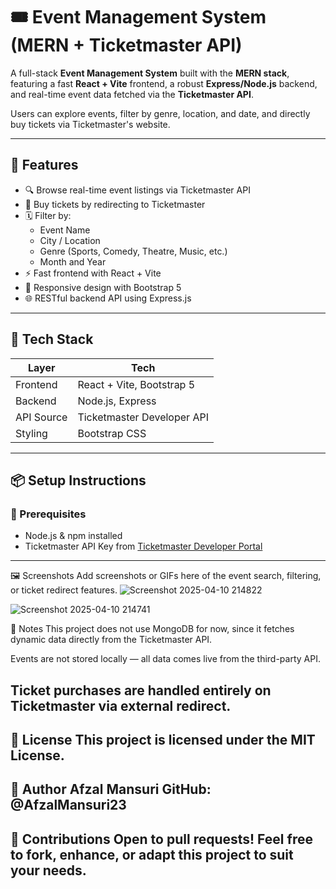 # 🎟️ Event Management System (MERN + Ticketmaster API)

A full-stack **Event Management System** built with the **MERN stack**, featuring a fast **React + Vite** frontend, a robust **Express/Node.js** backend, and real-time event data fetched via the **Ticketmaster API**.

Users can explore events, filter by genre, location, and date, and directly buy tickets via Ticketmaster's website.

---

## 🌟 Features

- 🔍 Browse real-time event listings via Ticketmaster API
- 🎫 Buy tickets by redirecting to Ticketmaster
- 🗓️ Filter by:
  - Event Name
  - City / Location
  - Genre (Sports, Comedy, Theatre, Music, etc.)
  - Month and Year
- ⚡ Fast frontend with React + Vite
- 🎨 Responsive design with Bootstrap 5
- 🌐 RESTful backend API using Express.js

---

## 🚀 Tech Stack

| Layer        | Tech                      |
|--------------|---------------------------|
| Frontend     | React + Vite, Bootstrap 5 |
| Backend      | Node.js, Express          |
| API Source   | Ticketmaster Developer API |
| Styling      | Bootstrap CSS             |

---

## 📦 Setup Instructions

### 🔧 Prerequisites

- Node.js & npm installed
- Ticketmaster API Key from [Ticketmaster Developer Portal](https://developer.ticketmaster.com/)

---
🖼️ Screenshots 
Add screenshots or GIFs here of the event search, filtering, or ticket redirect features.
![Screenshot 2025-04-10 214822](https://github.com/user-attachments/assets/934d8022-17be-4e5a-832e-42c4db12e025)

![Screenshot 2025-04-10 214741](https://github.com/user-attachments/assets/d76e8a8a-ca75-4609-b6ea-a06368454386)


📌 Notes
This project does not use MongoDB for now, since it fetches dynamic data directly from the Ticketmaster API.

Events are not stored locally — all data comes live from the third-party API.

Ticket purchases are handled entirely on Ticketmaster via external redirect.
---


📃 License
This project is licensed under the MIT License.
---


👤 Author
Afzal Mansuri
GitHub: @AfzalMansuri23
---


🙌 Contributions
Open to pull requests! Feel free to fork, enhance, or adapt this project to suit your needs.
---
